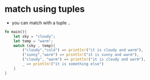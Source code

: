 # match using tuples

- you can match with a tuple ..

```rust
fn main(){
    let sky = "cloudy";
    let temp = "warm";
    match (sky , temp){
        ("cloudy","cold") => println!("it is cloudy and warm"),
        ("sunny","warm") => println!("it is sunny and warm"),
        ("cloudy", "warm") => println!("it is cloudy and warm"),
        _ => println!("it is something else")
    }
}
```
